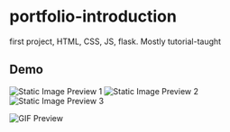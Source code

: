 # portfolio-introduction
first project, HTML, CSS, JS, flask. Mostly tutorial-taught


Demo
-------------------
![Static Image Preview 1](https://github.com/chewyixin99/portfolio-introduction/blob/main/demo_images/demo_1.png)
![Static Image Preview 2](https://github.com/chewyixin99/portfolio-introduction/blob/main/demo_images/demo_2.png)
![Static Image Preview 3](https://github.com/chewyixin99/portfolio-introduction/blob/main/demo_images/demo_3.png)

![GIF Preview](https://github.com/chewyixin99/portfolio-introduction/blob/main/demo_images/SRGIF2.gif)
